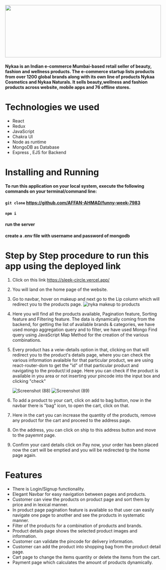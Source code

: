 <!-- ![Screenshot (1963)](https://user-images.githubusercontent.com/61643245/146307454-b6b04eec-d2bf-4036-b66a-9a690c4cd706.png) -->
<img margin="auto"  src= "https://user-images.githubusercontent.com/61643245/146307454-b6b04eec-d2bf-4036-b66a-9a690c4cd706.png" width="100%" height="170px"></img>


#### Nykaa is an Indian e-commerce Mumbai-based retail seller of beauty, fashion and wellness products. The e-commerce startup lists products from over 1200 global brands along with its own line of products Nykaa Cosmetics and Nykaa Naturals. It sells beauty,wellness and fashion products across website, mobile apps and 76 offline stores.


# Technologies we used 
* React
* Redux
* JavaScript
* Chakra UI
* Node as runtime
* MongoDB as Database
* Express , EJS for Backend

# Installing and Running

#### To run this application on your local system, execute the following commands on your terminal/command line:
#### `git clone` https://github.com/AFFAN-AHMAD/funny-week-7983
#### `npm i`
#### run the server
#### create a .env file with username and password of mongodb

# Step by Step procedure to run this app using the deployed link
1) Click on this link  https://sleek-circle.vercel.app/
2) You will land on the home page of the website.
3) Go to navbar, hover on makeup and next go to the Lip column which will redirect you to the products page.
![nyka makeup to products](https://user-images.githubusercontent.com/96197969/187852767-6c5f459b-b230-47e3-abe1-68dfa3069183.png)

4) Here you will find all the products available, Pagination feature, Sorting feature and Filtering feature. 
   The data is dynamically coming from the backend, for getting the list of available brands & categories, we have used mongo aggregation query and to filter, 
   we have used Mongo Find query using JavaScript Map Method for the creation of the various combinations.

5) Every product has a veiw-details option in that, clicking on that will redirect you to the product's details page, where you can check the various information avalaible for that particular product, we are using react-router-dom to get the "id" of that particular product and navigating to the product/:id page. Here you can check if the product is available in you area or not inserting your pincode into the input box and clicking "check"
  
    ![Screenshot (88)](https://user-images.githubusercontent.com/96197969/187749188-e7dba163-1d44-49ab-9cc8-e882cb9a3794.png)
    ![Screenshot (89)](https://user-images.githubusercontent.com/96197969/187749219-5852c62e-d4d5-4afb-8bd6-2100778636c3.png)
 6) To add a product to your cart, click on add to bag button, now in the navbar there is "bag" icon, to open the cart, click on that.
 7) Here in the cart you can increase the quantity of the products, remove any product for the cart and proceed to the address page.
 8) On the address, you can click on ship to this address button and move to the payemnt page.
 9) Confirm your card details click on Pay now, your order has been placed now the cart will be emptied and you will be redirected tp the home page again. 

# Features
* There is Login/Signup functionality.
* Elegant Navbar for easy navigation between pages and products.
* Customer can view the products on product page and sort them by price and in lexical manner.
* In product page pagination feature is available so that user can easily navigate one page to another and see the products in systematic manner.
* Filter of the products for a combination of products and brands.
* Product details page shows the selected product images and information.
* Customer can validate the pincode for delivery information.
* Customer can add the product into shopping bag from the product detail page.
* Cart page to change the items quantity or delete the items from the cart.
* Payment page which calculates the amount of products dynamically.


